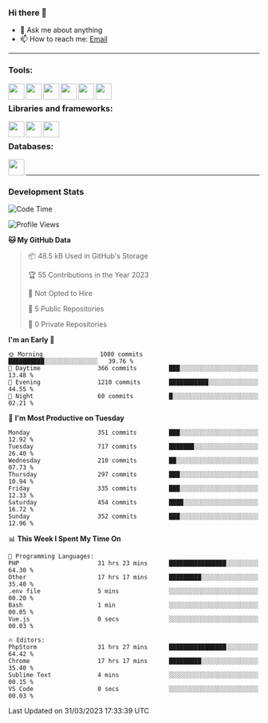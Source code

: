 ### Hi there 👋

- 💬 Ask me about anything
- 📫 How to reach me: [Email]

---

### Tools:
<img align='left' height="32" width="32" src="https://cdn.jsdelivr.net/npm/simple-icons@4.8.0/icons/phpstorm.svg" />
<img align='left' height="32" width="32" src="https://cdn.jsdelivr.net/npm/simple-icons@4.8.0/icons/webstorm.svg" />
<img align='left' height="32" width="32" src="https://cdn.jsdelivr.net/npm/simple-icons@4.8.0/icons/visualstudiocode.svg" />
<img align='left' height="32" width="32" src="https://cdn.jsdelivr.net/npm/simple-icons@4.8.0/icons/sublimetext.svg" />
<img align='left' height="32" width="32" src="https://cdn.jsdelivr.net/npm/simple-icons@4.8.0/icons/laragon.svg" />
<img align='left' height="32" width="32" src="https://cdn.jsdelivr.net/npm/simple-icons@4.8.0/icons/docker.svg" />
<br>

### Libraries and frameworks:
<img align='left' height="32" width="32" src="https://cdn.jsdelivr.net/npm/simple-icons@4.8.0/icons/laravel.svg" />
<img align='left' height="32" width="32" src="https://cdn.jsdelivr.net/npm/simple-icons@4.8.0/icons/vue-dot-js.svg" />
<img align='left' height="32" width="32" src="https://cdn.jsdelivr.net/npm/simple-icons@4.8.0/icons/jquery.svg" />
<br>

### Databases:
<img align='left' height="32" width="32" src="https://cdn.jsdelivr.net/npm/simple-icons@4.8.0/icons/mysql.svg" />
<br>

---
### Development Stats
<!--START_SECTION:waka-->
![Code Time](http://img.shields.io/badge/Code%20Time-1%2C220%20hrs%2031%20mins-blue)

![Profile Views](http://img.shields.io/badge/Profile%20Views-0-blue)

**🐱 My GitHub Data** 

> 📦 48.5 kB Used in GitHub's Storage 
 > 
> 🏆 55 Contributions in the Year 2023
 > 
> 🚫 Not Opted to Hire
 > 
> 📜 5 Public Repositories 
 > 
> 🔑 0 Private Repositories 
 > 
**I'm an Early 🐤** 

```text
🌞 Morning                1080 commits        ██████████░░░░░░░░░░░░░░░   39.76 % 
🌆 Daytime                366 commits         ███░░░░░░░░░░░░░░░░░░░░░░   13.48 % 
🌃 Evening                1210 commits        ███████████░░░░░░░░░░░░░░   44.55 % 
🌙 Night                  60 commits          █░░░░░░░░░░░░░░░░░░░░░░░░   02.21 % 
```
📅 **I'm Most Productive on Tuesday** 

```text
Monday                   351 commits         ███░░░░░░░░░░░░░░░░░░░░░░   12.92 % 
Tuesday                  717 commits         ███████░░░░░░░░░░░░░░░░░░   26.40 % 
Wednesday                210 commits         ██░░░░░░░░░░░░░░░░░░░░░░░   07.73 % 
Thursday                 297 commits         ███░░░░░░░░░░░░░░░░░░░░░░   10.94 % 
Friday                   335 commits         ███░░░░░░░░░░░░░░░░░░░░░░   12.33 % 
Saturday                 454 commits         ████░░░░░░░░░░░░░░░░░░░░░   16.72 % 
Sunday                   352 commits         ███░░░░░░░░░░░░░░░░░░░░░░   12.96 % 
```


📊 **This Week I Spent My Time On** 

```text
💬 Programming Languages: 
PHP                      31 hrs 23 mins      ████████████████░░░░░░░░░   64.30 % 
Other                    17 hrs 17 mins      █████████░░░░░░░░░░░░░░░░   35.40 % 
.env file                5 mins              ░░░░░░░░░░░░░░░░░░░░░░░░░   00.20 % 
Bash                     1 min               ░░░░░░░░░░░░░░░░░░░░░░░░░   00.05 % 
Vue.js                   0 secs              ░░░░░░░░░░░░░░░░░░░░░░░░░   00.03 % 

🔥 Editors: 
PhpStorm                 31 hrs 27 mins      ████████████████░░░░░░░░░   64.42 % 
Chrome                   17 hrs 17 mins      █████████░░░░░░░░░░░░░░░░   35.40 % 
Sublime Text             4 mins              ░░░░░░░░░░░░░░░░░░░░░░░░░   00.15 % 
VS Code                  0 secs              ░░░░░░░░░░░░░░░░░░░░░░░░░   00.03 % 
```


 Last Updated on 31/03/2023 17:33:39 UTC
<!--END_SECTION:waka-->

[huyviet]: https://huyviet.vn/
[EMAIl]: https://mail.google.com/mail/u/0/?fs=1&tf=cm&source=mailto&to=huynguyenviet0110@gmail.com
